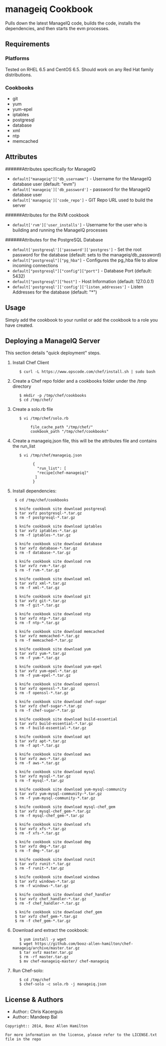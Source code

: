 manageiq Cookbook
=================
Pulls down the latest ManageIQ code, builds the code, installs the dependencies, and then starts the evm processes.

Requirements
------------
### Platforms
Tested on RHEL 6.5 and CentOS 6.5. Should work on any Red Hat family distributions.

### Cookbooks
- git
- yum
- yum-epel
- iptables
- postgresql
- database
- xml
- ntp
- memcached

Attributes
----------
######Attributes specifically for ManageIQ
- `default["manageiq"]["db_username"]` - Username for the ManageIQ database user (default: "evm")
- `default['manageiq']['db_password']` - password for the ManageIQ database user
- `default['manageiq']['code_repo']` - GIT Repo URL used to build the server

######Attributes for the RVM cookbook
- `default['rvm']['user_installs']` - Username for the user who is building and running the ManageIQ processes

######Attributes for the PostgreSQL Database
- `default['postgresql']['password']['postgres']` - Set the root password for the database (default: sets to the manageiq/db_password)
- `default["postgresql"]["pg_hba"]` - Configures the pg_hba file to allow incoming connections
- `default["postgresql"]["config"]["port"]` - Database Port (default: 5432)
- `default["postgresql"]["host"]` - Host Information (default: 127.0.0.1)
- `default['postgresql']['config']['listen_addresses']` - Listen Addresses for the database (default: "*")

Usage
-----
Simply add the cookbook to your runlist or add the cookbook to a role you have created.


Deploying a ManageIQ Server
-----------
This section details "quick deployment" steps.

1. Install Chef Client


          $ curl -L https://www.opscode.com/chef/install.sh | sudo bash

2. Create a Chef repo folder and a cookbooks folder under the /tmp directory


          $ mkdir -p /tmp/chef/cookbooks
          $ cd /tmp/chef/

3. Create a solo.rb file


          $ vi /tmp/chef/solo.rb
         
               file_cache_path "/tmp/chef/"
               cookbook_path "/tmp/chef/cookbooks"

4. Create a manageiq.json file, this will be the attributes file and contains the run_list


          $ vi /tmp/chef/manageiq.json
        
                {
                  "run_list": [
                  "recipe[chef-manageiq]"
                 ]
                }


4. Install dependencies:

        $ cd /tmp/chef/cookbooks
        
        $ knife cookbook site download postgresql
        $ tar xvfz postgresql-*.tar.gz
        $ rm -f postgresql-*.tar.gz
         
        $ knife cookbook site download iptables
        $ tar xvfz iptables-*.tar.gz
        $ rm -f iptables-*.tar.gz
         
        $ knife cookbook site download database
        $ tar xvfz database-*.tar.gz
        $ rm -f database-*.tar.gz
         
        $ knife cookbook site download rvm
        $ tar xvfz rvm-*.tar.gz
        $ rm -f rvm-*.tar.gz
         
        $ knife cookbook site download xml
        $ tar xvfz xml-*.tar.gz
        $ rm -f xml-*.tar.gz
         
        $ knife cookbook site download git
        $ tar xvfz git-*.tar.gz
        $ rm -f git-*.tar.gz
         
        $ knife cookbook site download ntp
        $ tar xvfz ntp-*.tar.gz
        $ rm -f ntp-*.tar.gz
         
        $ knife cookbook site download memcached
        $ tar xvfz memcached-*.tar.gz
        $ rm -f memcached-*.tar.gz
         
        $ knife cookbook site download yum
        $ tar xvfz yum-*.tar.gz
        $ rm -f yum-*.tar.gz
             
        $ knife cookbook site download yum-epel
        $ tar xvfz yum-epel-*.tar.gz
        $ rm -f yum-epel-*.tar.gz
         
        $ knife cookbook site download openssl
        $ tar xvfz openssl-*.tar.gz
        $ rm -f openssl-*.tar.gz
         
        $ knife cookbook site download chef-sugar
        $ tar xvfz chef-sugar-*.tar.gz
        $ rm -f chef-sugar-*.tar.gz
         
        $ knife cookbook site download build-essential
        $ tar xvfz build-essential-*.tar.gz
        $ rm -f build-essential-*.tar.gz
        
        $ knife cookbook site download apt
        $ tar xvfz apt-*.tar.gz
        $ rm -f apt-*.tar.gz

        $ knife cookbook site download aws
        $ tar xvfz aws-*.tar.gz
        $ rm -f aws-*.tar.gz

        $ knife cookbook site download mysql
        $ tar xvfz mysql-*.tar.gz
        $ rm -f mysql-*.tar.gz
        
        $ knife cookbook site download yum-mysql-community
        $ tar xvfz yum-mysql-community-*.tar.gz
        $ rm -f yum-mysql-community-*.tar.gz

        $ knife cookbook site download mysql-chef_gem
        $ tar xvfz mysql-chef_gem-*.tar.gz
        $ rm -f mysql-chef_gem-*.tar.gz

        $ knife cookbook site download xfs
        $ tar xvfz xfs-*.tar.gz
        $ rm -f xfs-*.tar.gz

        $ knife cookbook site download dmg
        $ tar xvfz dmg-*.tar.gz
        $ rm -f dmg-*.tar.gz

        $ knife cookbook site download runit
        $ tar xvfz runit-*.tar.gz
        $ rm -f runit-*.tar.gz
        
        $ knife cookbook site download windows
        $ tar xvfz windows-*.tar.gz
        $ rm -f windows-*.tar.gz     
        
        $ knife cookbook site download chef_handler
        $ tar xvfz chef_handler-*.tar.gz
        $ rm -f chef_handler-*.tar.gz        
        
        $ knife cookbook site download chef_gem
        $ tar xvfz chef_gem-*.tar.gz
        $ rm -f chef_gem-*.tar.gz    
        
6. Download and extract the cookbook:

          $ yum install -y wget
          $ wget https://github.com/booz-allen-hamilton/chef-manageiq/archive/master.tar.gz
          $ tar xvfz master.tar.gz 
          $ rm -rf master.tar.gz 
          $ mv chef-manageiq-master/ chef-manageiq
    
7. Run Chef-solo:

          $ cd /tmp/chef
          $ chef-solo -c solo.rb -j manageiq.json

License & Authors
-----------------
- Author:: Chris Kacerguis
- Author:: Mandeep Bal

```text
Copyright:: 2014, Booz Allen Hamilton

For more information on the license, please refer to the LICENSE.txt file in the repo
```
